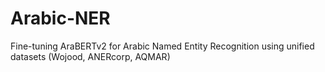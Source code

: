# Arabic-NER
Fine-tuning AraBERTv2 for Arabic Named Entity Recognition using unified datasets (Wojood, ANERcorp, AQMAR)
